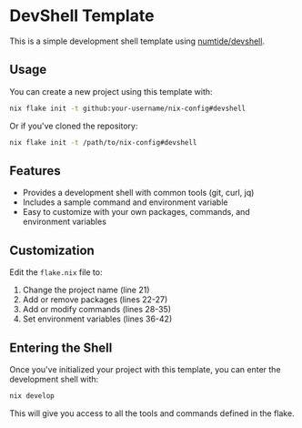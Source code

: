# DevShell Template

This is a simple development shell template using [numtide/devshell](https://github.com/numtide/devshell).

## Usage

You can create a new project using this template with:

```bash
nix flake init -t github:your-username/nix-config#devshell
```

Or if you've cloned the repository:

```bash
nix flake init -t /path/to/nix-config#devshell
```

## Features

- Provides a development shell with common tools (git, curl, jq)
- Includes a sample command and environment variable
- Easy to customize with your own packages, commands, and environment variables

## Customization

Edit the `flake.nix` file to:

1. Change the project name (line 21)
2. Add or remove packages (lines 22-27)
3. Add or modify commands (lines 28-35)
4. Set environment variables (lines 36-42)

## Entering the Shell

Once you've initialized your project with this template, you can enter the development shell with:

```bash
nix develop
```

This will give you access to all the tools and commands defined in the flake.
